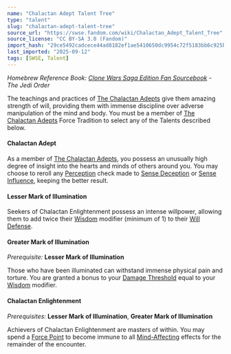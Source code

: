 ```yaml
---
name: "Chalactan Adept Talent Tree"
type: "talent"
slug: "chalactan-adept-talent-tree"
source_url: "https://swse.fandom.com/wiki/Chalactan_Adept_Talent_Tree"
source_license: "CC BY-SA 3.0 (Fandom)"
import_hash: "29ce5492cadcece44ad8182ef1ae5410650dc9954c72f5183bb6c925bd436c4f"
last_imported: "2025-09-12"
tags: [SWSE, Talent]
---
```

*Homebrew Reference Book: [Clone Wars Saga Edition Fan Sourcebook](https://swse.fandom.com/wiki/Clone_Wars_Saga_Edition_Fan_Sourcebook) - The Jedi Order*

The teachings and practices of [The Chalactan Adepts](https://swse.fandom.com/wiki/The_Chalactan_Adepts) give them amazing strength of will, providing them with immense discipline over adverse manipulation of the mind and body. You must be a member of [The Chalactan Adepts](https://swse.fandom.com/wiki/The_Chalactan_Adepts) Force Tradition to select any of the Talents described below.

#### **Chalactan Adept**
As a member of [The Chalactan Adepts](https://swse.fandom.com/wiki/The_Chalactan_Adepts), you possess an unusually high degree of insight into the hearts and minds of others around you. You may choose to reroll any [Perception](https://swse.fandom.com/wiki/Perception) check made to [Sense Deception](https://swse.fandom.com/wiki/Sense_Deception) or [Sense Influence](https://swse.fandom.com/wiki/Sense_Influence), keeping the better result. 

#### **Lesser Mark of Illumination**
Seekers of Chalactan Enlightenment possess an intense willpower, allowing them to add twice their [Wisdom](https://swse.fandom.com/wiki/Wisdom) modifier (minimum of 1) to their [Will Defense](https://swse.fandom.com/wiki/Will_Defense).

#### **Greater Mark of Illumination**
*Prerequisite:* **Lesser Mark of Illumination**

Those who have been illuminated can withstand immense physical pain and torture. You are granted a bonus to your [Damage Threshold](https://swse.fandom.com/wiki/Damage_Threshold) equal to your [Wisdom](https://swse.fandom.com/wiki/Wisdom) modifier. 

#### **Chalactan Enlightenment**
*Prerequisites:* **Lesser Mark of Illumination**, **Greater Mark of Illumination**

Achievers of Chalactan Enlightenment are masters of within. You may spend a [Force Point](https://swse.fandom.com/wiki/Force_Point) to become immune to all [Mind-Affecting](https://swse.fandom.com/wiki/Mind-Affecting) effects for the remainder of the encounter.